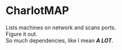 # CharlotMAP
Lists machines on network and scans ports.   
Figure it out.  
So much dependencies, like I mean ***A LOT***.  
